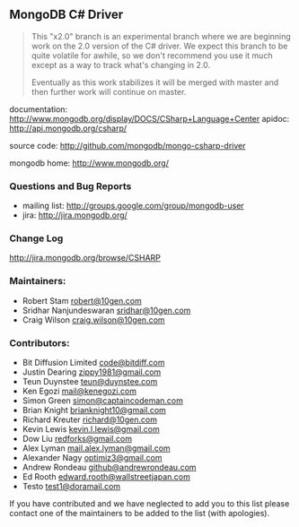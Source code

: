 ## MongoDB C# Driver

> This "x2.0" branch is an experimental branch where we are beginning work
> on the 2.0 version of the C# driver. We expect this branch to be quite
> volatile for awhile, so we don't recommend you use it much except as
> a way to track what's changing in 2.0.
>
> Eventually as this work stabilizes it will be merged with master and
> then further work will continue on master.

documentation: http://www.mongodb.org/display/DOCS/CSharp+Language+Center
apidoc: http://api.mongodb.org/csharp/

source code: http://github.com/mongodb/mongo-csharp-driver

mongodb home: http://www.mongodb.org/

### Questions and Bug Reports

 * mailing list: http://groups.google.com/group/mongodb-user
 * jira: http://jira.mongodb.org/

### Change Log

http://jira.mongodb.org/browse/CSHARP

### Maintainers:
* Robert Stam               robert@10gen.com
* Sridhar Nanjundeswaran    sridhar@10gen.com
* Craig Wilson              craig.wilson@10gen.com

### Contributors:
* Bit Diffusion Limited     code@bitdiff.com
* Justin Dearing            zippy1981@gmail.com
* Teun Duynstee             teun@duynstee.com
* Ken Egozi                 mail@kenegozi.com
* Simon Green               simon@captaincodeman.com
* Brian Knight              brianknight10@gmail.com  
* Richard Kreuter           richard@10gen.com
* Kevin Lewis               kevin.l.lewis@gmail.com
* Dow Liu                   redforks@gmail.com
* Alex Lyman				mail.alex.lyman@gmail.com
* Alexander Nagy            optimiz3@gmail.com
* Andrew Rondeau            github@andrewrondeau.com
* Ed Rooth                  edward.rooth@wallstreetjapan.com
* Testo                     test1@doramail.com   

If you have contributed and we have neglected to add you to this list please contact one of the maintainers to be added to the list (with apologies).
